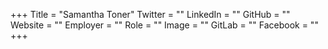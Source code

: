 +++
Title = "Samantha Toner"
Twitter = ""
LinkedIn = ""
GitHub = ""
Website = ""
Employer = ""
Role = ""
Image = ""
GitLab = ""
Facebook = ""
+++
